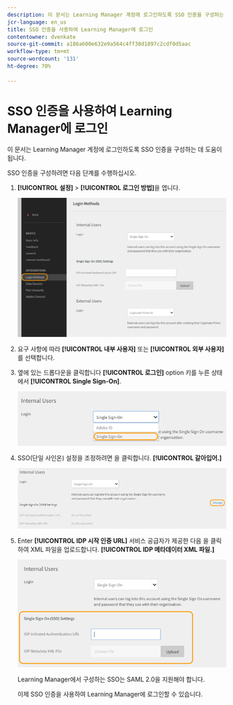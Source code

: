 ```yaml
---
description: 이 문서는 Learning Manager 계정에 로그인하도록 SSO 인증을 구성하는 데 도움이 됩니다.
jcr-language: en_us
title: SSO 인증을 사용하여 Learning Manager에 로그인
contentowner: dvenkate
source-git-commit: a186a600e632e9a564c4ff30d1897c2cdf0d5aac
workflow-type: tm+mt
source-wordcount: '131'
ht-degree: 70%

---
```




# SSO 인증을 사용하여 Learning Manager에 로그인

이 문서는 Learning Manager 계정에 로그인하도록 SSO 인증을 구성하는 데 도움이 됩니다.

SSO 인증을 구성하려면 다음 단계를 수행하십시오.

1. **[!UICONTROL 설정]** > **[!UICONTROL 로그인 방법]**&#x200B;을 엽니다.

   ![](assets/login-methods.png)

1. 요구 사항에 따라 **[!UICONTROL 내부 사용자]** 또는 **[!UICONTROL 외부 사용자]**&#x200B;를 선택합니다.
1. 옆에 있는 드롭다운을 클릭합니다  **[!UICONTROL 로그인]** option 키를 누른 상태에서 **[!UICONTROL Single Sign-On]**.

   ![](assets/single-sign-on.png)

1. SSO(단일 사인온) 설정을 조정하려면 을 클릭합니다.  **[!UICONTROL 갈아입어.]**

   ![](assets/change.png)

1. Enter  **[!UICONTROL IDP 시작 인증 URL]** 서비스 공급자가 제공한 다음 을 클릭하여 XML 파일을 업로드합니다. **[!UICONTROL IDP 메타데이터 XML 파일.]**

   ![](assets/sso-configuration.png)

   Learning Manager에서 구성하는 SSO는 SAML 2.0을 지원해야 합니다.

   이제 SSO 인증을 사용하여 Learning Manager에 로그인할 수 있습니다.

